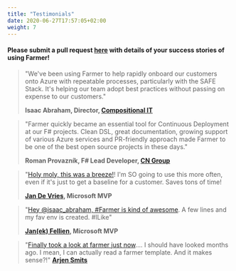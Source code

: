 ```yaml
---
title: "Testimonials"
date: 2020-06-27T17:57:05+02:00
weight: 7
---
```


#### Please submit a pull request [here](https://github.com/CompositionalIT/farmer/blob/master/docs/content/testimonials/_index.md) with details of your success stories of using Farmer!

> "We've been using Farmer to help rapidly onboard our customers onto Azure with repeatable processes,
> particularly with the SAFE Stack. It's helping our team adopt best practices without passing on
> expense to our customers."
>
> **Isaac Abraham, Director, [Compositional IT](https://compositional-it.com)**


> "Farmer quickly became an essential tool for Continuous Deployment at our F# projects.
> Clean DSL, great documentation, growing support of various Azure services and PR-friendly
> approach made Farmer to be one of the best open source projects in these days."
>
> **Roman Provazník, F# Lead Developer, [CN Group](https://cngroup.dk)**

> "[Holy moly, this was a breeze!](https://twitter.com/Jan_de_V/status/1276250776042692627)! I'm SO going to use this more often, even if it's just to get a baseline for a customer. Saves tons of time!
>
> **[Jan De Vries](https://twitter.com/Jan_de_V), Microsoft MVP**

> "[Hey @isaac_abraham, #Farmer is kind of awesome](https://twitter.com/janekf/status/1305518187115696129). A few lines and my fav env is created. #ILike"
>
> **[Jan(ek) Fellien](https://twitter.com/janekf), Microsoft MVP**

> "[Finally took a look at farmer just now](https://twitter.com/Danthar/status/1263406509951721474).... I should have looked months ago. I mean, I can actually read a farmer template. And it makes sense?!"
> **[Arjen Smits](https://twitter.com/Danthar)**